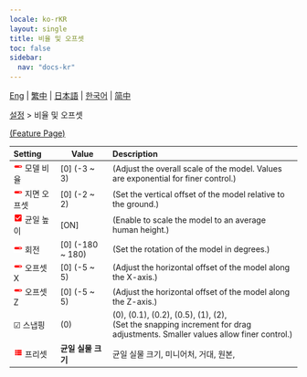 ```yaml
---
locale: ko-rKR
layout: single
title: 비율 및 오프셋
toc: false
sidebar:
  nav: "docs-kr"
---
```

[Eng](/dancexr/menu/2025.4/actor/scale_n_offset) | [繁中](/tw/dancexr/menu/2025.4/actor/scale_n_offset) | [日本語](/jp/dancexr/menu/2025.4/actor/scale_n_offset) | [한국어](/kr/dancexr/menu/2025.4/actor/scale_n_offset) | [简中](/zh/dancexr/menu/2025.4/actor/scale_n_offset)

[설정](../menu#설정) > 비율 및 오프셋



[(Feature Page)](/kr/dancexr/features/scale_n_offset)

| Setting | Value | Description |
| :--- | --- | :--- |
| <img src="/images/icon/ic_slider.png" alt="slider icon"/> 모델 비율| [0] (-3 ~ 3) | (Adjust the overall scale of the model. Values are exponential for finer control.)
| <img src="/images/icon/ic_slider.png" alt="slider icon"/> 지면 오프셋| [0] (-2 ~ 2) | (Set the vertical offset of the model relative to the ground.)
| <img src="/images/icon/ic_check_on.png" alt="check on icon"/> 균일 높이| [ON] | (Enable to scale the model to an average human height.)
| <img src="/images/icon/ic_slider.png" alt="slider icon"/> 회전| [0] (-180 ~ 180) | (Set the rotation of the model in degrees.)
| <img src="/images/icon/ic_slider.png" alt="slider icon"/> 오프셋 X| [0] (-5 ~ 5) | (Adjust the horizontal offset of the model along the X-axis.)
| <img src="/images/icon/ic_slider.png" alt="slider icon"/> 오프셋 Z| [0] (-5 ~ 5) | (Adjust the horizontal offset of the model along the Z-axis.)
| ☑ 스냅핑| (0) | (0), (0.1), (0.2), (0.5), (1), (2), <br/>(Set the snapping increment for drag adjustments. Smaller values allow finer control.)
| <img src="/images/icon/ic_list.png" alt="list icon"/> 프리셋| **균일 실물 크기** | 균일 실물 크기, 미니어처, 거대, 원본,  |
